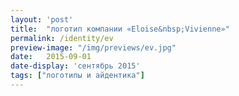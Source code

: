 ```yaml
---
layout: 'post'
title:  "логотип компании «Eloise&nbsp;Vivienne»"
permalink: /identity/ev
preview-image: "/img/previews/ev.jpg"
date:   2015-09-01
date-display: 'сентябрь 2015'
tags: ["логотипы и айдентика"] 
---
```

